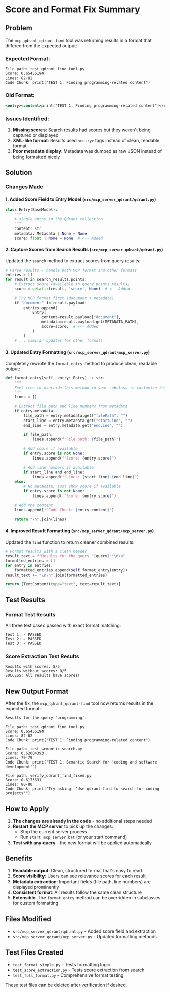 # Score and Format Fix Summary

## Problem

The `mcp_qdrant_qdrant-find` tool was returning results in a format that differed from the expected output:

### Expected Format:
```
File path: test_qdrant_find_tool.py
Score: 0.65456194
Lines: 82-82
Code Chunk: print("TEST 1: Finding programming-related content")
```

### Old Format:
```xml
<entry><content>print("TEST 1: Finding programming-related content")</content><metadata>{"filePath": "test_qdrant_find_tool.py", "startLine": 82, "endLine": 82, ...}</metadata></entry>
```

### Issues Identified:
1. **Missing scores**: Search results had scores but they weren't being captured or displayed
2. **XML-like format**: Results used `<entry>` tags instead of clean, readable format
3. **Poor metadata display**: Metadata was dumped as raw JSON instead of being formatted nicely

## Solution

### Changes Made

#### 1. Added Score Field to Entry Model (`src/mcp_server_qdrant/qdrant.py`)

```python
class Entry(BaseModel):
    """
    A single entry in the Qdrant collection.
    """
    content: str
    metadata: Metadata | None = None
    score: float | None = None  # <-- Added
```

#### 2. Capture Scores from Search Results (`src/mcp_server_qdrant/qdrant.py`)

Updated the `search` method to extract scores from query results:

```python
# Parse results - handle both MCP format and other formats
entries = []
for result in search_results.points:
    # Extract score (available in query_points results)
    score = getattr(result, 'score', None)  # <-- Added
    
    # Try MCP format first (document + metadata)
    if "document" in result.payload:
        entries.append(
            Entry(
                content=result.payload["document"],
                metadata=result.payload.get(METADATA_PATH),
                score=score,  # <-- Added
            )
        )
    # ... similar updates for other formats
```

#### 3. Updated Entry Formatting (`src/mcp_server_qdrant/mcp_server.py`)

Completely rewrote the `format_entry` method to produce clean, readable output:

```python
def format_entry(self, entry: Entry) -> str:
    """
    Feel free to override this method in your subclass to customize the format of the entry.
    """
    lines = []
    
    # Extract file path and line numbers from metadata
    if entry.metadata:
        file_path = entry.metadata.get("filePath", "")
        start_line = entry.metadata.get("startLine", "")
        end_line = entry.metadata.get("endLine", "")
        
        if file_path:
            lines.append(f"File path: {file_path}")
        
        # Add score if available
        if entry.score is not None:
            lines.append(f"Score: {entry.score}")
        
        # Add line numbers if available
        if start_line and end_line:
            lines.append(f"Lines: {start_line}-{end_line}")
    else:
        # No metadata, just show score if available
        if entry.score is not None:
            lines.append(f"Score: {entry.score}")
    
    # Add the content
    lines.append(f"Code Chunk: {entry.content}")
    
    return "\n".join(lines)
```

#### 4. Improved Result Formatting (`src/mcp_server_qdrant/mcp_server.py`)

Updated the `find` function to return cleaner combined results:

```python
# Format results with a clean header
result_text = f"Results for the query '{query}':\n\n"
formatted_entries = []
for entry in entries:
    formatted_entries.append(self.format_entry(entry))
result_text += "\n\n".join(formatted_entries)

return [TextContent(type="text", text=result_text)]
```

## Test Results

### Format Test Results
All three test cases passed with exact format matching:

```
Test 1: ✓ PASSED
Test 2: ✓ PASSED
Test 3: ✓ PASSED
```

### Score Extraction Test Results
```
Results with scores: 5/5
Results without scores: 0/5
SUCCESS: All results have scores!
```

## New Output Format

After the fix, the `mcp_qdrant_qdrant-find` tool now returns results in the expected format:

```
Results for the query 'programming':

File path: test_qdrant_find_tool.py
Score: 0.65456194
Lines: 82-82
Code Chunk: print("TEST 1: Finding programming-related content")

File path: test_semantic_search.py
Score: 0.62004393
Lines: 79-79
Code Chunk: print("TEST 1: Semantic Search for 'coding and software development'")

File path: verify_qdrant_find_fixed.py
Score: 0.6173631
Lines: 80-80
Code Chunk: print("Try asking: 'Use qdrant-find to search for coding projects'")
```

## How to Apply

1. **The changes are already in the code** - no additional steps needed
2. **Restart the MCP server** to pick up the changes:
   - Stop the current server process
   - Run `start_mcp_server.bat` (or your start command)
3. **Test with any query** - the new format will be applied automatically

## Benefits

1. **Readable output**: Clean, structured format that's easy to read
2. **Score visibility**: Users can see relevance scores for each result
3. **Metadata extraction**: Important fields (file path, line numbers) are displayed prominently
4. **Consistent format**: All results follow the same clean structure
5. **Extensible**: The `format_entry` method can be overridden in subclasses for custom formatting

## Files Modified

- `src/mcp_server_qdrant/qdrant.py` - Added score field and extraction
- `src/mcp_server_qdrant/mcp_server.py` - Updated formatting methods

## Test Files Created

- `test_format_simple.py` - Tests formatting logic
- `test_score_extraction.py` - Tests score extraction from search
- `test_full_format.py` - Comprehensive format testing

These test files can be deleted after verification if desired.

